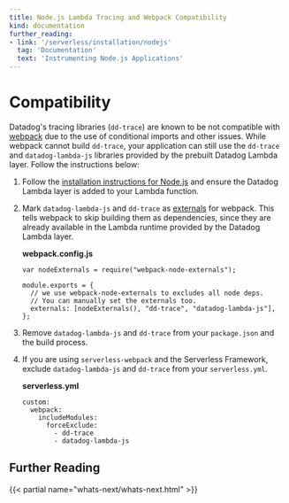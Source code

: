 ```yaml
---
title: Node.js Lambda Tracing and Webpack Compatibility 
kind: documentation
further_reading:
- link: '/serverless/installation/nodejs'
  tag: 'Documentation'
  text: 'Instrumenting Node.js Applications'
---
```


# Compatibility

Datadog's tracing libraries (`dd-trace`) are known to be not compatible with [webpack][1] due to the use of conditional imports and other issues. While webpack cannot build `dd-trace`, your application can still use the `dd-trace` and `datadog-lambda-js` libraries provided by the prebuilt Datadog Lambda layer. Follow the instructions below:

1. Follow the [installation instructions for Node.js][2] and ensure the Datadog Lambda layer is added to your Lambda function. 
2. Mark `datadog-lambda-js` and `dd-trace` as [externals][3] for webpack. This tells webpack to skip building them as dependencies, since they are already available in the Lambda runtime provided by the Datadog Lambda layer.

    **webpack.config.js**

    ```
    var nodeExternals = require("webpack-node-externals");

    module.exports = {
      // we use webpack-node-externals to excludes all node deps.
      // You can manually set the externals too.
      externals: [nodeExternals(), "dd-trace", "datadog-lambda-js"],
    };
    ```

1. Remove `datadog-lambda-js` and `dd-trace` from your `package.json` and the build process.
2. If you are using `serverless-webpack` and the Serverless Framework, exclude `datadog-lambda-js` and `dd-trace` from your `serverless.yml`.

    **serverless.yml**

    ```
    custom:
      webpack:
        includeModules:
          forceExclude:
            - dd-trace
            - datadog-lambda-js
    ```

## Further Reading

{{< partial name="whats-next/whats-next.html" >}}

[1]: https://webpack.js.org
[2]: /serverless/installation/nodejs
[3]: https://webpack.js.org/configuration/externals/
